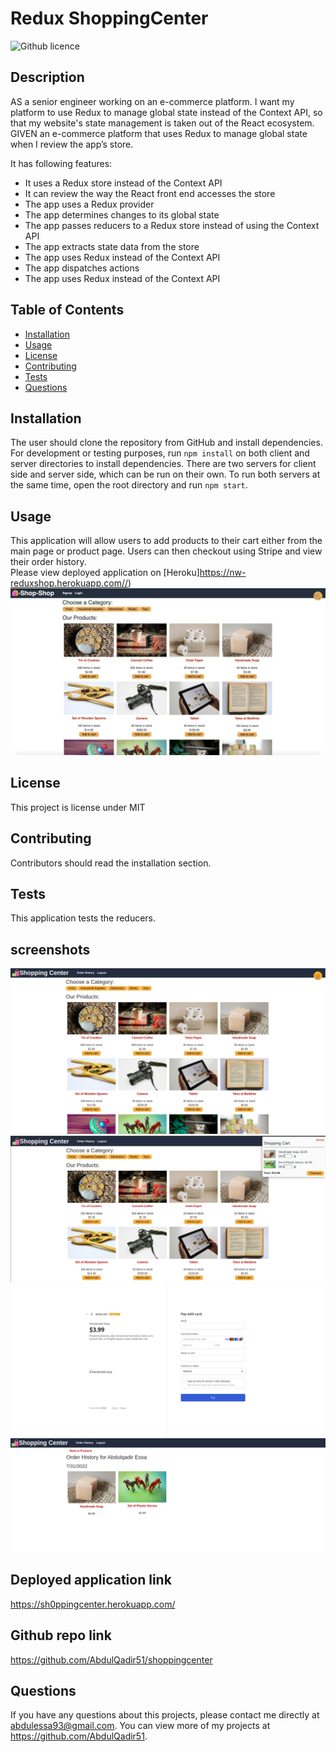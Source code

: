 # Redux ShoppingCenter

![Github licence](http://img.shields.io/badge/license-MIT-blue.svg)

## Description

AS a senior engineer working on an e-commerce platform. I want my platform to use Redux to manage global state instead of the Context API, so that my website's state management is taken out of the React ecosystem.
GIVEN an e-commerce platform that uses Redux to manage global state when I review the app’s store. 

It has following features:

- It uses a Redux store instead of the Context API
- It can review the way the React front end accesses the store
- The app uses a Redux provider
- The app determines changes to its global state
- The app passes reducers to a Redux store instead of using the Context API
- The app extracts state data from the store
- The app uses Redux instead of the Context API
- The app dispatches actions
- The app uses Redux instead of the Context API


## Table of Contents
* [Installation](#installation)
* [Usage](#usage)
* [License](#license)
* [Contributing](#contributing)
* [Tests](#tests)
* [Questions](#questions)

## Installation 
The user should clone the repository from GitHub and install dependencies. For development or testing purposes, run `npm install` on both client and server directories to install dependencies. There are two servers for client side and server side, which can be run on their own. To run both servers at the same time, open the root directory and run `npm start`.

## Usage 
This application will allow users to add products to their cart either from the main page or product page. Users can then checkout using Stripe and view their order history.<br>
Please view deployed application on [Heroku]https://nw-reduxshop.herokuapp.com//)<br>
<img src='client/public/images/screenshot.png'>

## License 
This project is license under MIT

## Contributing 
Contributors should read the installation section. 

## Tests
This application tests the reducers. 


## screenshots
![Homepage](client/public/screenshot.png)
![Add to cart](client/public/addtocart.png)
![Checkout through stripe](client/public/checkout.png)
![Order history](client/public/orderhistory.png)

## Deployed application link
https://sh0ppingcenter.herokuapp.com/

## Github repo link
https://github.com/AbdulQadir51/shoppingcenter


## Questions
If you have any questions about this projects, please contact me directly at abdulessa93@gmail.com. You can view more of my projects at https://github.com/AbdulQadir51.
